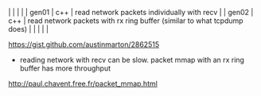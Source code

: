 |       |     |                                                                         |
| gen01 | c++ | read network packets individually with recv                             |
| gen02 | c++ | read network packets with rx ring buffer (similar to what tcpdump does) |
|       |     |                                                                         |


https://gist.github.com/austinmarton/2862515


- reading network with recv can be slow. packet mmap with an rx ring buffer has more throughput

http://paul.chavent.free.fr/packet_mmap.html
